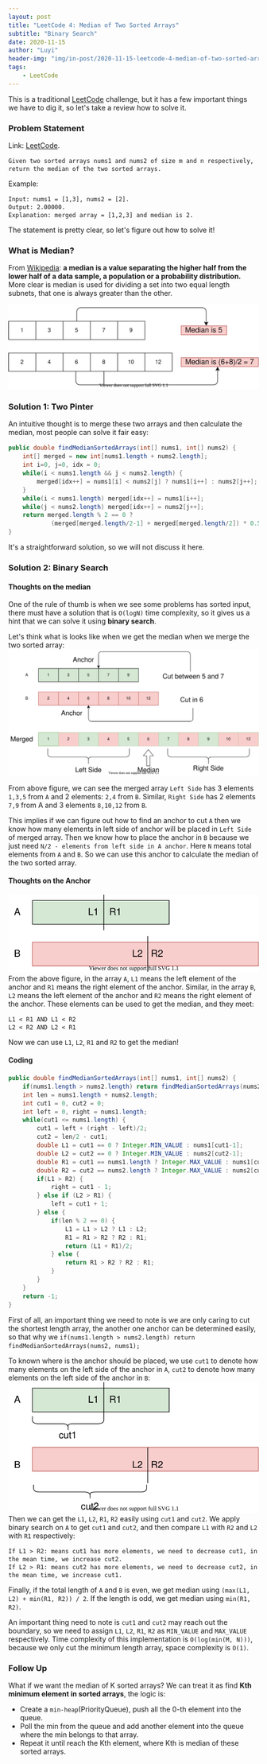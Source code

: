 ```yaml
---
layout: post
title: "LeetCode 4: Median of Two Sorted Arrays"
subtitle: "Binary Search"
date: 2020-11-15
author: "Luyi"
header-img: "img/in-post/2020-11-15-leetcode-4-median-of-two-sorted-arrays/post-bg.jpg"
tags: 
    - LeetCode
---
```


This is a traditional [LeetCode](https://leetcode.com/problems/median-of-two-sorted-arrays/) challenge, but it has a few important things we have to dig it, so let's take a review how to solve it.

### Problem Statement
Link: [LeetCode](https://leetcode.com/problems/median-of-two-sorted-arrays/).
```
Given two sorted arrays nums1 and nums2 of size m and n respectively, return the median of the two sorted arrays.
```
Example:
```
Input: nums1 = [1,3], nums2 = [2].
Output: 2.00000.
Explanation: merged array = [1,2,3] and median is 2.
```
The statement is pretty clear, so let's figure out how to solve it!

### What is Median?
From [Wikipedia](https://en.wikipedia.org/wiki/Median): **a median is a value separating the higher half from the lower half of a data sample, a population or a probability distribution.** More clear is median is used for dividing a set into two equal length subnets, that one is always greater than the other.

![Figure_1](/img/in-post/2020-11-15-leetcode-4-median-of-two-sorted-arrays/Figure_1.svg)

### Solution 1: Two Pinter
An intuitive thought is to merge these two arrays and then calculate the median, most people can solve it fair easy:
```java
public double findMedianSortedArrays(int[] nums1, int[] nums2) {
    int[] merged = new int[nums1.length + nums2.length];
    int i=0, j=0, idx = 0;
    while(i < nums1.length && j < nums2.length) {
        merged[idx++] = nums1[i] < nums2[j] ? nums1[i++] : nums2[j++];
    }
    while(i < nums1.length) merged[idx++] = nums1[i++];
    while(j < nums2.length) merged[idx++] = nums2[j++];
    return merged.length % 2 == 0 ?
            (merged[merged.length/2-1] + merged[merged.length/2]) * 0.5 : (double)merged[merged.length/2];
}
```
It's a straightforward solution, so we will not discuss it here.

### Solution 2: Binary Search
#### Thoughts on the median
One of the rule of thumb is when we see some problems has sorted input, there must have a solution that is `O(logN)` time complexity, so it gives us a hint that we can solve it using **binary search**.

Let's think what is looks like when we get the median when we merge the two sorted array:
![Figure_2](/img/in-post/2020-11-15-leetcode-4-median-of-two-sorted-arrays/Figure_2.svg)

From above figure, we can see the merged array `Left Side` has 3 elements `1,3,5` from `A` and 2 elements: `2,4` from `B`. Similar, `Right Side` has 2 elements `7,9` from A and 3 elements `8,10,12` from `B`. 

This implies if we can figure out how to find an anchor to cut `A` then we know how many elements in left side of anchor will be placed in `Left Side` of merged array. Then we know how to place the anchor in `B` because we just need `N/2 - elements from left side in A anchor`. Here `N` means total elements from `A` and `B`. So we can use this anchor to calculate the median of the two sorted array.
 
#### Thoughts on the Anchor
![Figure_3](/img/in-post/2020-11-15-leetcode-4-median-of-two-sorted-arrays/Figure_3.svg)
From the above figure, in the array `A`, `L1` means the left element of the anchor and `R1` means the right element of the anchor. Similar, in the array `B`, `L2` means the left element of the anchor and `R2` means the right element of the anchor. These elements can be used to get the median, and they meet:
```
L1 < R1 AND L1 < R2
L2 < R2 AND L2 < R1
```
Now we can use `L1`, `L2`, `R1` and `R2` to get the median!
#### Coding
```java
public double findMedianSortedArrays(int[] nums1, int[] nums2) {
    if(nums1.length > nums2.length) return findMedianSortedArrays(nums2, nums1);
    int len = nums1.length + nums2.length;
    int cut1 = 0, cut2 = 0;
    int left = 0, right = nums1.length;
    while(cut1 <= nums1.length) {
        cut1 = left + (right - left)/2;
        cut2 = len/2 - cut1;
        double L1 = cut1 == 0 ? Integer.MIN_VALUE : nums1[cut1-1];
        double L2 = cut2 == 0 ? Integer.MIN_VALUE : nums2[cut2-1];
        double R1 = cut1 == nums1.length ? Integer.MAX_VALUE : nums1[cut1];
        double R2 = cut2 == nums2.length ? Integer.MAX_VALUE : nums2[cut2];
        if(L1 > R2) {
            right = cut1 - 1;
        } else if (L2 > R1) {
            left = cut1 + 1;
        } else {
            if(len % 2 == 0) {
                L1 = L1 > L2 ? L1 : L2;
                R1 = R1 > R2 ? R2 : R1;
                return (L1 + R1)/2;
            } else {
                return R1 > R2 ? R2 : R1;
            }
        }
    }
    return -1;
}
```
First of all, an important thing we need to note is we are only caring to cut the shortest length array, the another one anchor can be determined easily, so that why we `if(nums1.length > nums2.length) return findMedianSortedArrays(nums2, nums1);`

To known where is the anchor should be placed, we use `cut1` to denote how many elements on the left side of the anchor in `A`, `cut2` to denote how many elements on the left side of the anchor in `B`:
![Figure_4](/img/in-post/2020-11-15-leetcode-4-median-of-two-sorted-arrays/Figure_4.svg)
Then we can get the `L1`, `L2`, `R1`, `R2` easily using `cut1` and `cut2`. We apply binary search on `A` to get `cut1` and `cut2`, and then compare `L1` with `R2` and `L2` with `R1` respectively:
```
If L1 > R2: means cut1 has more elements, we need to decrease cut1, in the mean time, we increase cut2.
If L2 > R1: means cut2 has more elements, we need to decrease cut2, in the mean time, we increase cut1.
```
Finally, if the total length of `A` and `B` is even, we get median using `(max(L1, L2) + min(R1, R2)) / 2`. If the length is odd, we get median using `min(R1, R2)`.

An important thing need to note is `cut1` and `cut2` may reach out the boundary, so we need to assign `L1`, `L2`, `R1`, `R2` as `MIN_VALUE` and `MAX_VALUE` respectively. Time complexity of this implementation is `O(log(min(M, N)))`, because we only cut the minimum length array, space complexity is `O(1)`.

### Follow Up
What if we want the median of K sorted arrays? We can treat it as find **Kth minimum element in sorted arrays**, the logic is:
* Create a `min-heap`(PriorityQueue), push all the 0-th element into the queue.
* Poll the min from the queue and add another element into the queue where the min belongs to that array.
* Repeat it until reach the Kth element, where Kth is median of these sorted arrays.